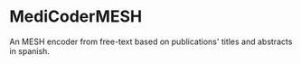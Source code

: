 
# MediCoderMESH
An MESH encoder from free-text based on publications' titles and abstracts in spanish.